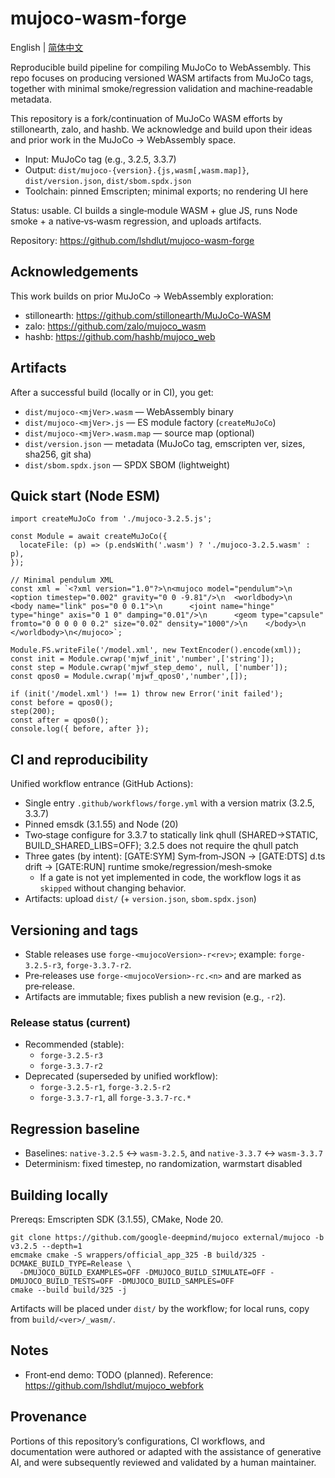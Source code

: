 # mujoco-wasm-forge

English | [简体中文](README.zh-CN.md)

Reproducible build pipeline for compiling MuJoCo to WebAssembly. This repo focuses on producing versioned WASM artifacts from MuJoCo tags, together with minimal smoke/regression validation and machine‑readable metadata.

This repository is a fork/continuation of MuJoCo WASM efforts by stillonearth, zalo, and hashb. We acknowledge and build upon their ideas and prior work in the MuJoCo → WebAssembly space.

- Input: MuJoCo tag (e.g., 3.2.5, 3.3.7)
- Output: `dist/mujoco-{version}.{js,wasm[,wasm.map]}`, `dist/version.json`, `dist/sbom.spdx.json`
- Toolchain: pinned Emscripten; minimal exports; no rendering UI here

Status: usable. CI builds a single‑module WASM + glue JS, runs Node smoke + a native‑vs‑wasm regression, and uploads artifacts.

Repository: https://github.com/lshdlut/mujoco-wasm-forge

## Acknowledgements

This work builds on prior MuJoCo → WebAssembly exploration:

- stillonearth: https://github.com/stillonearth/MuJoCo-WASM
- zalo: https://github.com/zalo/mujoco_wasm
- hashb: https://github.com/hashb/mujoco_web

## Artifacts

After a successful build (locally or in CI), you get:

- `dist/mujoco-<mjVer>.wasm` — WebAssembly binary
- `dist/mujoco-<mjVer>.js` — ES module factory (`createMuJoCo`)
- `dist/mujoco-<mjVer>.wasm.map` — source map (optional)
- `dist/version.json` — metadata (MuJoCo tag, emscripten ver, sizes, sha256, git sha)
- `dist/sbom.spdx.json` — SPDX SBOM (lightweight)

## Quick start (Node ESM)

```
import createMuJoCo from './mujoco-3.2.5.js';

const Module = await createMuJoCo({
  locateFile: (p) => (p.endsWith('.wasm') ? './mujoco-3.2.5.wasm' : p),
});

// Minimal pendulum XML
const xml = `<?xml version="1.0"?>\n<mujoco model="pendulum">\n  <option timestep="0.002" gravity="0 0 -9.81"/>\n  <worldbody>\n    <body name="link" pos="0 0 0.1">\n      <joint name="hinge" type="hinge" axis="0 1 0" damping="0.01"/>\n      <geom type="capsule" fromto="0 0 0 0 0 0.2" size="0.02" density="1000"/>\n    </body>\n  </worldbody>\n</mujoco>`;

Module.FS.writeFile('/model.xml', new TextEncoder().encode(xml));
const init = Module.cwrap('mjwf_init','number',['string']);
const step = Module.cwrap('mjwf_step_demo', null, ['number']);
const qpos0 = Module.cwrap('mjwf_qpos0','number',[]);

if (init('/model.xml') !== 1) throw new Error('init failed');
const before = qpos0();
step(200);
const after = qpos0();
console.log({ before, after });
```

## CI and reproducibility

Unified workflow entrance (GitHub Actions):

- Single entry `.github/workflows/forge.yml` with a version matrix (3.2.5, 3.3.7)
- Pinned emsdk (3.1.55) and Node (20)
- Two‑stage configure for 3.3.7 to statically link qhull (SHARED→STATIC, BUILD_SHARED_LIBS=OFF); 3.2.5 does not require the qhull patch
- Three gates (by intent): [GATE:SYM] Sym‑from‑JSON → [GATE:DTS] d.ts drift → [GATE:RUN] runtime smoke/regression/mesh‑smoke
  - If a gate is not yet implemented in code, the workflow logs it as `skipped` without changing behavior.
- Artifacts: upload `dist/` (+ `version.json`, `sbom.spdx.json`)

## Versioning and tags

- Stable releases use `forge-<mujocoVersion>-r<rev>`; example: `forge-3.2.5-r3`, `forge-3.3.7-r2`.
- Pre‑releases use `forge-<mujocoVersion>-rc.<n>` and are marked as pre‑release.
- Artifacts are immutable; fixes publish a new revision (e.g., `-r2`).

### Release status (current)
- Recommended (stable):
  - `forge-3.2.5-r3`
  - `forge-3.3.7-r2`
- Deprecated (superseded by unified workflow):
  - `forge-3.2.5-r1`, `forge-3.2.5-r2`
  - `forge-3.3.7-r1`, all `forge-3.3.7-rc.*`

## Regression baseline

- Baselines: `native-3.2.5` <-> `wasm-3.2.5`, and `native-3.3.7` <-> `wasm-3.3.7`
- Determinism: fixed timestep, no randomization, warmstart disabled

## Building locally

Prereqs: Emscripten SDK (3.1.55), CMake, Node 20.

```
git clone https://github.com/google-deepmind/mujoco external/mujoco -b v3.2.5 --depth=1
emcmake cmake -S wrappers/official_app_325 -B build/325 -DCMAKE_BUILD_TYPE=Release \
  -DMUJOCO_BUILD_EXAMPLES=OFF -DMUJOCO_BUILD_SIMULATE=OFF -DMUJOCO_BUILD_TESTS=OFF -DMUJOCO_BUILD_SAMPLES=OFF
cmake --build build/325 -j
```

Artifacts will be placed under `dist/` by the workflow; for local runs, copy from `build/<ver>/_wasm/`.

## Notes

- Front‑end demo: TODO (planned). Reference: https://github.com/lshdlut/mujoco_webfork

## Provenance

Portions of this repository’s configurations, CI workflows, and documentation were authored or adapted with the assistance of generative AI, and were subsequently reviewed and validated by a human maintainer.

